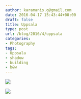 ```yaml
---
author: karamanis.g@gmail.com
date: 2016-04-17 15:43:44+00:00
draft: false
title: Uppsala
type: post
url: /blog/2016/4/uppsala
categories:
- Photography
tags:
- Uppsala
- shadow
- building
- b&w
---
```




  
   ![](/images/2016-04-17-20164uppsala/20160329-R0010693.jpg)

  

  
   ![](/images/2016-04-17-20164uppsala/20160329-R0010677.jpg)

  


